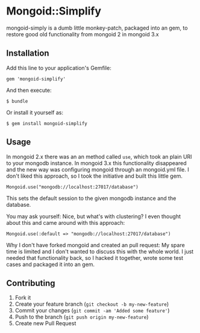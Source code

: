 # Mongoid::Simplify

mongoid-simply is a dumb little monkey-patch, packaged into an gem, to restore good old functionality from mongoid 2 in mongoid 3.x 

## Installation

Add this line to your application's Gemfile:

    gem 'mongoid-simplify'

And then execute:

    $ bundle

Or install it yourself as:

    $ gem install mongoid-simplify

## Usage

In mongoid 2.x there was an an method called `use`, which took an plain URI to your mongodb instance. In mongoid 3.x this functionality disappeared and the new way was configuring mongoid through an mongoid.yml file. I don't liked this approach, so I took the initiative and built this little gem. 

	Mongoid.use("mongodb://localhost:27017/database")

This sets the default session to the given mongodb instance and the database.

You may ask yourself: Nice, but what's with clustering? 
I even thought about this and came around with this approach: 

	Mongoid.use(:default => "mongodb://localhost:27017/database")


Why I don't have forked mongoid and created an pull request: 
My spare time is limited and I don't wanted to discuss this with the whole world. I just needed that functionality back, so I hacked it together, wrote some test cases and packaged it into an gem. 

## Contributing

1. Fork it
2. Create your feature branch (`git checkout -b my-new-feature`)
3. Commit your changes (`git commit -am 'Added some feature'`)
4. Push to the branch (`git push origin my-new-feature`)
5. Create new Pull Request
